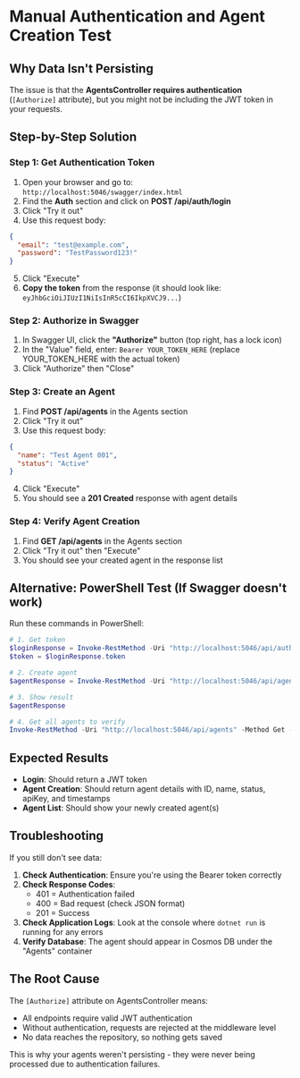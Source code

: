 # Manual Authentication and Agent Creation Test

## Why Data Isn't Persisting

The issue is that the **AgentsController requires authentication** (`[Authorize]` attribute), but you might not be including the JWT token in your requests.

## Step-by-Step Solution

### Step 1: Get Authentication Token

1. Open your browser and go to: `http://localhost:5046/swagger/index.html`
2. Find the **Auth** section and click on **POST /api/auth/login**
3. Click "Try it out"
4. Use this request body:

```json
{
  "email": "test@example.com",
  "password": "TestPassword123!"
}
```

5. Click "Execute"
6. **Copy the token** from the response (it should look like: `eyJhbGciOiJIUzI1NiIsInR5cCI6IkpXVCJ9...`)

### Step 2: Authorize in Swagger

1. In Swagger UI, click the **"Authorize"** button (top right, has a lock icon)
2. In the "Value" field, enter: `Bearer YOUR_TOKEN_HERE` (replace YOUR_TOKEN_HERE with the actual token)
3. Click "Authorize" then "Close"

### Step 3: Create an Agent

1. Find **POST /api/agents** in the Agents section
2. Click "Try it out"
3. Use this request body:

```json
{
  "name": "Test Agent 001",
  "status": "Active"
}
```

4. Click "Execute"
5. You should see a **201 Created** response with agent details

### Step 4: Verify Agent Creation

1. Find **GET /api/agents** in the Agents section
2. Click "Try it out" then "Execute"
3. You should see your created agent in the response list

## Alternative: PowerShell Test (If Swagger doesn't work)

Run these commands in PowerShell:

```powershell
# 1. Get token
$loginResponse = Invoke-RestMethod -Uri "http://localhost:5046/api/auth/login" -Method Post -Body '{"email":"test@example.com","password":"TestPassword123!"}' -ContentType "application/json"
$token = $loginResponse.token

# 2. Create agent
$agentResponse = Invoke-RestMethod -Uri "http://localhost:5046/api/agents" -Method Post -Body '{"name":"PowerShell Test Agent","status":"Active"}' -Headers @{"Authorization"="Bearer $token"; "Content-Type"="application/json"}

# 3. Show result
$agentResponse

# 4. Get all agents to verify
Invoke-RestMethod -Uri "http://localhost:5046/api/agents" -Method Get -Headers @{"Authorization"="Bearer $token"}
```

## Expected Results

- **Login**: Should return a JWT token
- **Agent Creation**: Should return agent details with ID, name, status, apiKey, and timestamps
- **Agent List**: Should show your newly created agent(s)

## Troubleshooting

If you still don't see data:

1. **Check Authentication**: Ensure you're using the Bearer token correctly
2. **Check Response Codes**:
   - 401 = Authentication failed
   - 400 = Bad request (check JSON format)
   - 201 = Success
3. **Check Application Logs**: Look at the console where `dotnet run` is running for any errors
4. **Verify Database**: The agent should appear in Cosmos DB under the "Agents" container

## The Root Cause

The `[Authorize]` attribute on AgentsController means:

- All endpoints require valid JWT authentication
- Without authentication, requests are rejected at the middleware level
- No data reaches the repository, so nothing gets saved

This is why your agents weren't persisting - they were never being processed due to authentication failures.
